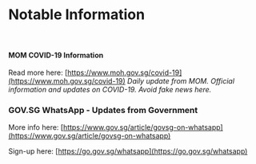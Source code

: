 Notable Information
==========

<br>

#### MOM COVID-19 Information ####
Read more here: [https://www.moh.gov.sg/covid-19](https://www.moh.gov.sg/covid-19)
*Daily update from MOM. Official information and updates on COVID-19. Avoid fake news here.*



### GOV.SG WhatsApp - Updates from Government ###

More info here: [https://www.gov.sg/article/govsg-on-whatsapp](https://www.gov.sg/article/govsg-on-whatsapp)

Sign-up here: [https://go.gov.sg/whatsapp](https://go.gov.sg/whatsapp)
